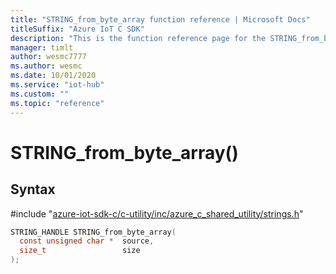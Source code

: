 ```yaml
---                             
title: "STRING_from_byte_array function reference | Microsoft Docs" 
titleSuffix: "Azure IoT C SDK"            
description: "This is the function reference page for the STRING_from_byte_array() function in the Azure IoT C SDK. This SDK is used with Azure IoT Hub and Azure IoT Hub Device Provisioning Service"            
manager: timlt                 
author: wesmc7777              
ms.author: wesmc               
ms.date: 10/01/2020                    
ms.service: "iot-hub"             
ms.custom: ""                
ms.topic: "reference"        
---                            
```


# STRING_from_byte_array()

## Syntax

\#include "[azure-iot-sdk-c/c-utility/inc/azure_c_shared_utility/strings.h](../strings-h.md)"  
```C
STRING_HANDLE STRING_from_byte_array(
  const unsigned char *  source,
  size_t                 size
);
```

